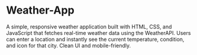# Weather-App
A simple, responsive weather application built with HTML, CSS, and JavaScript that fetches real-time weather data using the WeatherAPI. Users can enter a location and instantly see the current temperature, condition, and icon for that city. Clean UI and mobile-friendly.

